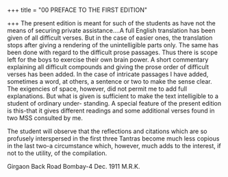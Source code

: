 +++
title = "00 PREFACE TO THE FIRST EDITION"

+++
The present edition is meant for such of the students as have not the means of securing private assistance....A full English translation has been given of all difficult verses. But in the case of easier ones, the translation stops after giving a rendering of the unintelligible parts only. The same has been done with regard to the difficult prose passages. Thus there is scope left for the boys to exercise their own brain power. A short commentary explaining all difficult compounds and giving the prose order of difficult verses has been added. In the case of intricate passages I have added, sometimes a word, at others, a sentence or two to make the sense clear. The exigencies of space, however, did not permit me to add full explanations. But what is given is sufficient to make the text intelligible to a student of ordinary under- standing. A special feature of the present edition is this-that it gives different readings and some additional verses found in two MSS consulted by me. 

The student will observe that the reflections and citations which are so profusely interspersed in the first three Tantras become much less copious in the last two-a circumstance which, however, much adds to the interest, if not to the utility, of the compilation.  

Girgaon Back Road Bombay-4 Dec. 1911 
M.R.K. 
